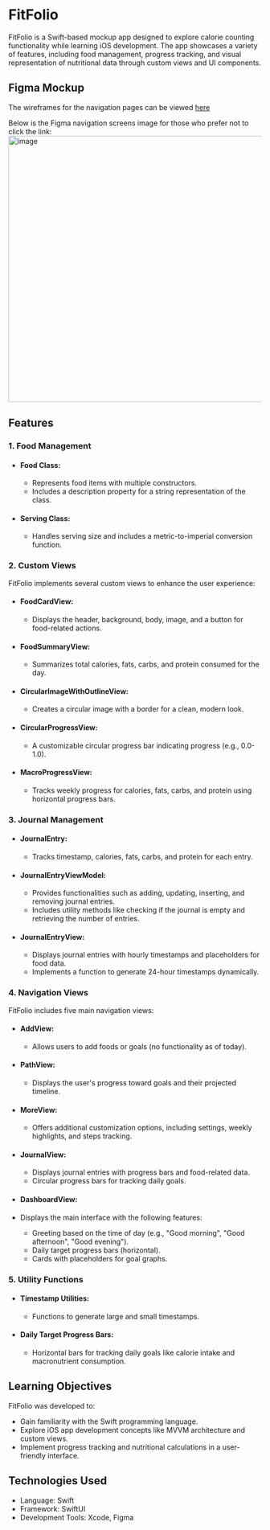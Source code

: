# FitFolio

FitFolio is a Swift-based mockup app designed to explore calorie counting functionality while learning iOS development. The app showcases a variety of features, including food management, progress tracking, and visual representation of nutritional data through custom views and UI components.

## Figma Mockup

The wireframes for the navigation pages can be viewed <a href="https://www.figma.com/design/azRoBRkMs4jbUaR8fpYn5e/FitFolio-Wireframes?node-id=0-1&t=YVl2gSpTNgc4DQ2P-1
">here</a>

Below is the Figma navigation screens image for those who prefer not to click the link:
<img width="530" alt="image" src="https://github.com/user-attachments/assets/ef513790-e2ff-4928-9362-cb38992660aa" />

## Features
### 1. Food Management
- #### Food Class:
  - Represents food items with multiple constructors.
  - Includes a description property for a string representation of the class. 
- #### Serving Class:
  - Handles serving size and includes a metric-to-imperial conversion function.

### 2. Custom Views
FitFolio implements several custom views to enhance the user experience:

- #### FoodCardView:
  - Displays the header, background, body, image, and a button for food-related actions.
- #### FoodSummaryView:
  - Summarizes total calories, fats, carbs, and protein consumed for the day.
- #### CircularImageWithOutlineView:
  - Creates a circular image with a border for a clean, modern look.
- #### CircularProgressView:
  - A customizable circular progress bar indicating progress (e.g., 0.0-1.0).
- #### MacroProgressView:
  - Tracks weekly progress for calories, fats, carbs, and protein using horizontal progress bars.
 
### 3. Journal Management
- #### JournalEntry:
  - Tracks timestamp, calories, fats, carbs, and protein for each entry.
- #### JournalEntryViewModel:
  - Provides functionalities such as adding, updating, inserting, and removing journal entries.
  - Includes utility methods like checking if the journal is empty and retrieving the number of entries.

- #### JournalEntryView:
  - Displays journal entries with hourly timestamps and placeholders for food data.
  - Implements a function to generate 24-hour timestamps dynamically.

### 4. Navigation Views
FitFolio includes five main navigation views:

- #### AddView:
  - Allows users to add foods or goals (no functionality as of today).

- #### PathView:
  - Displays the user's progress toward goals and their projected timeline.

- #### MoreView:
  - Offers additional customization options, including settings, weekly highlights, and steps tracking.

- #### JournalView:
  - Displays journal entries with progress bars and food-related data.
  - Circular progress bars for tracking daily goals.
 
- #### DashboardView:
- Displays the main interface with the following features:
  - Greeting based on the time of day (e.g., "Good morning", "Good afternoon", "Good evening").
  - Daily target progress bars (horizontal).
  - Cards with placeholders for goal graphs.

### 5. Utility Functions
- #### Timestamp Utilities:
  - Functions to generate large and small timestamps.
- #### Daily Target Progress Bars:
  - Horizontal bars for tracking daily goals like calorie intake and macronutrient consumption.

## Learning Objectives
FitFolio was developed to:

- Gain familiarity with the Swift programming language.
- Explore iOS app development concepts like MVVM architecture and custom views.
- Implement progress tracking and nutritional calculations in a user-friendly interface.

## Technologies Used
- Language: Swift
- Framework: SwiftUI
- Development Tools: Xcode, Figma
